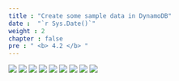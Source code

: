 ```yaml
---
title : "Create some sample data in DynamoDB"
date :  "`r Sys.Date()`" 
weight : 2
chapter : false
pre : " <b> 4.2 </b> "
---
```


![](../../WorkShop2/04.dynamodb/4.2.sample-data/100.png?featherlight=false&width=90pc)
![](../../WorkShop2/04.dynamodb/4.2.sample-data/101.png?featherlight=false&width=90pc)
![](../../WorkShop2/04.dynamodb/4.2.sample-data/102.png?featherlight=false&width=90pc)
![](../../WorkShop2/04.dynamodb/4.2.sample-data/103.png?featherlight=false&width=90pc)
![](../../WorkShop2/04.dynamodb/4.2.sample-data/104.png?featherlight=false&width=90pc)
![](../../WorkShop2/04.dynamodb/4.2.sample-data/105.png?featherlight=false&width=90pc)
![](../../WorkShop2/04.dynamodb/4.2.sample-data/106.png?featherlight=false&width=90pc)
![](../../WorkShop2/04.dynamodb/4.2.sample-data/107.png?featherlight=false&width=90pc)
![](../../WorkShop2/04.dynamodb/4.2.sample-data/99.png?featherlight=false&width=90pc)